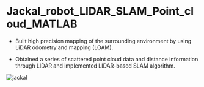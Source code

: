 # Jackal_robot_LIDAR_SLAM_Point_cloud_MATLAB

* Built high precision mapping of the surrounding environment by using LiDAR odometry and mapping (LOAM).

* Obtained a series of scattered point cloud data and distance information through LIDAR and implemented LIDAR-based SLAM algorithm.





![jackal](https://user-images.githubusercontent.com/58274863/200190008-c0596b0a-6601-4cce-96e4-68a1f6ead4cc.jpeg)

